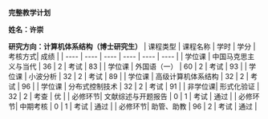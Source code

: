 
**完整教学计划**

**姓名：许崇**

**研究方向：计算机体系结构（博士研究生）**
|  课程类型  | 课程名称          | 学时     | 学分  | 考核方式| 成绩    |
|  ----      | ----              |  ----    |  ---- |  ----   |   ----  |
| 学位课  | 中国马克思主义与当代 |  36      |   2   | 考试    |    83   |
| 学位课  | 外国语（一）         |  60      |   2   | 考试    |    93   |
| 学位课  | 小波分析             |  32      |   2   | 考试    |    89   |
| 学位课  | 高级计算机体系结构   |  32      |   2   | 考试    |    96   |
| 学位课  | 分布式控制技术       |  32      |   2   | 考试    |    91   |
| 非学位课| 形式化验证           |  32      |   2   | 考查    |    优   |
| 必修环节| 文献综述与开题报告   |  0       |   1   | 考试    |    通过 |
| 必修环节| 中期考核             |  0       |   1   | 考试    |    通过 |
| 必修环节| 助管、助教           |  96      |   2   | 考试    |    通过 |